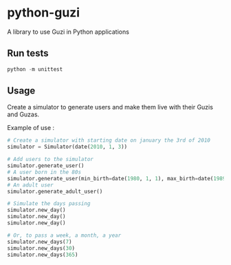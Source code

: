 # python-guzi
A library to use Guzi in Python applications

## Run tests

```python
python -m unittest
```

## Usage

Create a simulator to generate users and make them live with their Guzis and Guzas.

Example of use :
```python
# Create a simulator with starting date on january the 3rd of 2010
simulator = Simulator(date(2010, 1, 3))

# Add users to the simulator
simulator.generate_user()
# A user born in the 80s
simulator.generate_user(min_birth=date(1980, 1, 1), max_birth=date(1989, 12, 31))
# An adult user
simulator.generate_adult_user()

# Simulate the days passing
simulator.new_day()
simulator.new_day()
simulator.new_day()

# Or, to pass a week, a month, a year
simulator.new_days(7)
simulator.new_days(30)
simulator.new_days(365)
```
